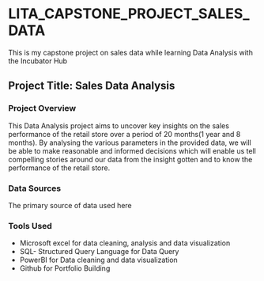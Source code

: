 # LITA_CAPSTONE_PROJECT_SALES_DATA
This is my capstone project on sales data while learning Data Analysis with the Incubator Hub
## Project Title: Sales Data Analysis
### Project Overview
This Data Analysis project aims to uncover key insights on the sales performance of the retail store over a period of 20 months(1 year and 8 months). By analysing the various parameters in the provided data, we will be able to make reasonable and informed decisions which will enable us tell compelling stories around our data from the insight gotten and to know the performance of the retail store.

### Data Sources
The primary source of data used here

### Tools Used
- Microsoft excel for data cleaning, analysis and data visualization
- SQL- Structured Query Language for Data Query
- PowerBI for Data cleaning and data visualization
- Github for Portfolio Building
